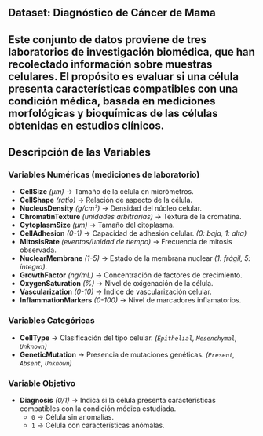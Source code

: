 ## **Dataset: Diagnóstico de Cáncer de Mama**
Este conjunto de datos proviene de **tres laboratorios de investigación biomédica**, que han recolectado información sobre muestras celulares.
El propósito es evaluar si una célula presenta características compatibles con una condición médica, basada en mediciones morfológicas y bioquímicas de las células obtenidas en estudios clínicos.  
---

## **Descripción de las Variables**

### **Variables Numéricas (mediciones de laboratorio)**
- **CellSize** *(µm)* → Tamaño de la célula en micrómetros. 
- **CellShape** *(ratio)* → Relación de aspecto de la célula. 
- **NucleusDensity** *(g/cm³)* → Densidad del núcleo celular. 
- **ChromatinTexture** *(unidades arbitrarias)* → Textura de la cromatina. 
- **CytoplasmSize** *(µm)* → Tamaño del citoplasma.
- **CellAdhesion** *(0-1)* → Capacidad de adhesión celular. *(0: baja, 1: alta)*  
- **MitosisRate** *(eventos/unidad de tiempo)* → Frecuencia de mitosis observada.
- **NuclearMembrane** *(1-5)* → Estado de la membrana nuclear *(1: frágil, 5: íntegra)*.  
- **GrowthFactor** *(ng/mL)* → Concentración de factores de crecimiento.
- **OxygenSaturation** *(%)* → Nivel de oxigenación de la célula. 
- **Vascularization** *(0-10)* → Índice de vascularización celular. 
- **InflammationMarkers** *(0-100)* → Nivel de marcadores inflamatorios.

### **Variables Categóricas**
- **CellType** → Clasificación del tipo celular. *(`Epithelial`, `Mesenchymal`, `Unknown`)*  
- **GeneticMutation** → Presencia de mutaciones genéticas. *(`Present`, `Absent`, `Unknown`)*  

### **Variable Objetivo**
- **Diagnosis** *(0/1)* → Indica si la célula presenta características compatibles con la condición médica estudiada.  
  - `0` → Célula sin anomalías.  
  - `1` → Célula con características anómalas.  